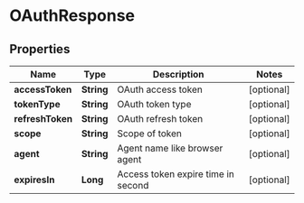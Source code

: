 
# OAuthResponse

## Properties
Name | Type | Description | Notes
------------ | ------------- | ------------- | -------------
**accessToken** | **String** | OAuth access token |  [optional]
**tokenType** | **String** | OAuth token type |  [optional]
**refreshToken** | **String** | OAuth refresh token |  [optional]
**scope** | **String** | Scope of token |  [optional]
**agent** | **String** | Agent name like browser agent |  [optional]
**expiresIn** | **Long** | Access token expire time in second |  [optional]



